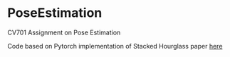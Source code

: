 # PoseEstimation
CV701 Assignment on Pose Estimation

Code based on Pytorch implementation of Stacked Hourglass paper [here](https://github.com/anibali/pytorch-stacked-hourglass)